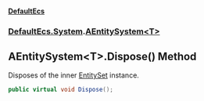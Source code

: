 #### [DefaultEcs](./index.md 'index')
### [DefaultEcs.System](./DefaultEcs-System.md 'DefaultEcs.System').[AEntitySystem&lt;T&gt;](./DefaultEcs-System-AEntitySystem-T-.md 'DefaultEcs.System.AEntitySystem&lt;T&gt;')
## AEntitySystem&lt;T&gt;.Dispose() Method
Disposes of the inner [EntitySet](./DefaultEcs-EntitySet.md 'DefaultEcs.EntitySet') instance.  
```csharp
public virtual void Dispose();
```
